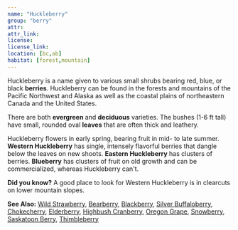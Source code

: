```yaml
---
name: "Huckleberry"
group: "berry"
attr: 
attr_link: 
license: 
license_link: 
location: [bc,ab]
habitat: [forest,mountain]
---
```

Huckleberry is a name given to various small shrubs bearing red, blue, or black **berries**. Huckleberry can be found in the forests and mountains of the Pacific Northwest and Alaska as well as the coastal plains of northeastern Canada and the United States. 

There are both **evergreen** and **deciduous** varieties. The  bushes (1-6 ft tall)  have small, rounded oval **leaves** that are often thick and leathery. 

Huckleberry flowers in early spring, bearing fruit in mid- to late summer. **Western Huckleberry** has single, intensely flavorful berries that dangle below the leaves on new shoots. **Eastern Huckleberry** has clusters of berries. **Blueberry** has clusters of fruit on old growth and can be commercialized, whereas Huckleberry can't.

**Did you know?** A good place to look for Western Huckleberry is in clearcuts on lower mountain slopes.

<!-- generated, do not edit -->
**See Also:**
[Wild Strawberry](/plants/wildstraw),
[Bearberry](/trees/bear),
[Blackberry](/trees/black),
[Silver Buffaloberry](/trees/buffalo),
[Chokecherry](/trees/choke),
[Elderberry](/trees/elder),
[Highbush Cranberry](/trees/hicran),
[Oregon Grape](/trees/orgrape),
[Snowberry](/trees/snow),
[Saskatoon Berry](/trees/stoon),
[Thimbleberry](/trees/thimble)
